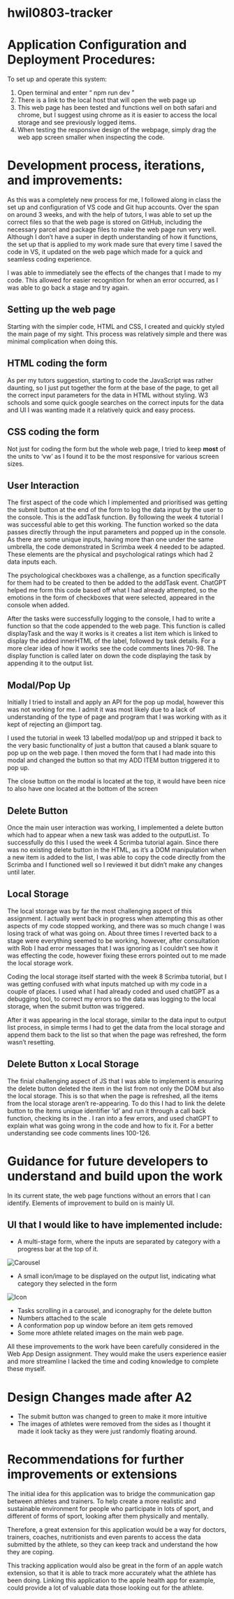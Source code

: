 # hwil0803-tracker

# Application Configuration and Deployment Procedures:
To set up and operate this system: 

1.	Open terminal and enter “ npm run dev ”
2.	There is a link to the local host that will open the web page up 
3.	This web page has been tested and functions well on both safari and chrome, but I suggest using chrome as it is easier to access the local storage and see previously logged items. 
4.	When testing the responsive design of the webpage, simply drag the web app screen smaller when inspecting the code. 

# Development process, iterations, and improvements: 

As this was a completely new process for me, I followed along in class the set up and configuration of VS code and Git hup accounts. Over the span on around 3 weeks, and with the help of tutors, I was able to set up the correct files so that the web page is stored on GitHub, including the necessary parcel and package files to make the web page run very well. Although I don’t have a super in depth understanding of how it functions, the set up that is applied to my work made sure that every time I saved the code in VS, it updated on the web page which made for a quick and seamless coding experience. 

I was able to immediately see the effects of the changes that I made to my code. This allowed for easier recognition for when an error occurred, as I was able to go back a stage and try again. 

## Setting up the web page

Starting with the simpler code, HTML and CSS, I created and quickly styled the main page of my sight. This process was relatively simple and there was minimal complication when doing this. 

## HTML coding the form

As per my tutors suggestion, starting to code the JavaScript was rather daunting, so I just put together the form at the base of the page, to get all the correct input parameters for the data in HTML without styling. W3 schools and some quick google searches on the correct inputs for the data and UI I was wanting made it a relatively quick and easy process. 

## CSS coding the form
Not just for coding the form but the whole web page, I tried to keep **most** of the units to ‘vw’ as I found it to be the most responsive for various screen sizes.

## User Interaction
The first aspect of the code which I implemented and prioritised was getting the submit button at the end of the form to log the data input by the user to the console. This is the addTask function. By following the week 4 tutorial I was successful able to get this working. The function worked so the data passes directly through the input parameters and popped up in the console. As there are some unique inputs, having more than one under the same umbrella, the code demonstrated in Scrimba week 4 needed to be adapted. These elements are the physical and psychological ratings which had 2 data inputs each. 

The psychological checkboxes was a challenge, as a function specifically for them had to be created to then be added to the addTask event. ChatGPT helped me form this code based off what I had already attempted, so the emotions in the form of checkboxes that were selected, appeared in the console when added. 

After the tasks were successfully logging to the console, I had to write a function so that the code appended to the web page. This function is called displayTask and the way it works is it creates a list item which is linked to display the added innerHTML of the label, followed by task details. For a more clear idea of how it works see the code comments lines 70-98. The display function is called later on down the code displaying the task by appending it to the output list. 

## Modal/Pop Up
Initially I tried to install and apply an API for the pop up modal, however this was not working for me. I admit it was most likely due to a lack of understanding of the type of page and program that I was working with as it kept of rejecting an @import tag. 

I used the tutorial in week 13 labelled modal/pop up and stripped it back to the very basic functionality of just a button that caused a blank square to pop up on the web page. I then moved the form that I had made into this modal and changed the button so that my ADD ITEM button triggered it to pop up. 

The close button on the modal is located at the top, it would have been nice to also have one located at the bottom of the screen 

## Delete Button
Once the main user interaction was working, I implemented a delete button which had to appear when a new task was added to the outputList. To successfully do this I used the week 4 Scrimba tutorial again. Since there was no existing delete button in the HTML, as it’s a DOM manipulation when a new item is added to the list, I was able to copy the code directly from the Scrimba and I functioned well so I reviewed it but didn’t make any changes until later. 

## Local Storage 
The local storage was by far the most challenging aspect of this assignment. I actually went back in progress when attempting this as other aspects of my code stopped working, and there was so much change I was losing track of what was going on. About three times I reverted back to a stage were everything seemed to be working, however, after consultation with Rob I had error messages that I was ignoring as I couldn’t see how it was effecting the code, however fixing these errors pointed out to me made the local storage work. 

Coding the local storage itself started with the week 8 Scrimba tutorial, but I was getting confused with what inputs matched up with my code in a couple of places. I used what I had already coded and used chatGPT as a debugging tool, to correct my errors so the data was logging to the local storage, when the submit button was triggered. 

After it was appearing in the local storage, similar to the data input to output list process, in simple terms I had to get the data from the local storage and append them back to the list so that when the page was refreshed, the form wasn’t resetting. 


## Delete Button x Local Storage
The finial challenging aspect of JS that I was able to implement is ensuring the delete button deleted the item in the list from not only the DOM but also the local storage. This is so that when the page is refreshed, all the items from the local storage aren’t re-appearing. To do this I had to link the delete button to the items unique identifier ‘id’ and run it through a call back function, checking its in the . I ran into a few errors, and used chatGPT to explain what was going wrong in the code and how to fix it. For a better understanding see code comments lines 100-126. 

# Guidance for future developers to understand and build upon the work
In its current state, the web page functions without an errors that I can identify. Elements of improvement to build on is mainly UI. 

## UI that I would like to have implemented include: 

- A multi-stage form, where the inputs are separated by category with a progress bar at the top of it. 

![Carousel](carousel.png)

- A small icon/image to be displayed on the output list, indicating what category they selected in the form

![Icon](/.images/icon.png)

- Tasks scrolling in a carousel, and iconography for the delete button 
- Numbers attached to the scale
- A conformation pop up window before an item gets removed 
- Some more athlete related images on the main web page. 

All these improvements to the work have been carefully considered in the Web App Design assignment. They would make the users experience easier and more streamline I lacked the time and coding knowledge to complete these myself. 

# Design Changes made after A2
-	The submit button was changed to green to make it more intuitive 
-	The images of athletes were removed from the sides as I thought it made it look tacky as they were just    randomly floating around. 

# Recommendations for further improvements or extensions
The initial idea for this application was to bridge the communication gap between athletes and trainers. To help create a more realistic and sustainable environment for people who participate in lots of sport, and different of forms of sport, looking after them physically and mentally. 

Therefore, a great extension for this application would be a way for doctors, trainers, coaches, nutritionists and even parents to access the data submitted by the athlete, so they can keep track and understand the how they are coping. 

This tracking application would also be great in the form of an apple watch extension, so that it is able to track more accurately what the athlete has been doing. Linking this application to the apple health app for example, could provide a lot of valuable data those looking out for the athlete. 






